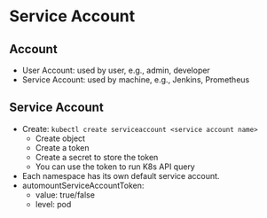 # Service Account

## Account
- User Account: used by user, e.g., admin, developer
- Service Account: used by machine, e.g., Jenkins, Prometheus

## Service Account
- Create: `kubectl create serviceaccount <service account name>`
    - Create object
    - Create a token
    - Create a secret to store the token
    - You can use the token to run K8s API query
- Each namespace has its own default service account.
- automountServiceAccountToken:
    - value: true/false 
    - level: pod
